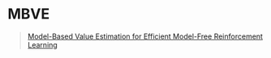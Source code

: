 # MBVE

> [Model-Based Value Estimation for Efficient Model-Free Reinforcement Learning](https://arxiv.org/abs/1803.00101)

